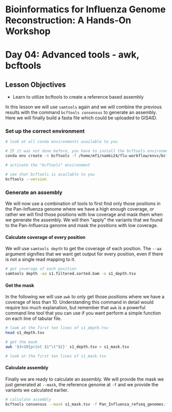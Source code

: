 # Bioinformatics for Influenza Genome Reconstruction: A Hands-On Workshop
# Day 04: Advanced tools - awk, bcftools

## Lesson Objectives
* Learn to utilize bcftools to create a reference based assembly

In this lesson we will use `samtools` again and we will combine the previous results with the command `bcftools consensus` to generate an assembly. Here we will finally build a fasta file which could be uploaded to GISAID.

### Set up the correct environment

```bash
# look at all conda environments available to you

# IF it was not done before, you have to install the bcftools environment here
conda env create -n bcftools -f /home/mf1/nambi24/flu-workflow/envs/bcftools.yaml

# activate the "bcftools" environment

# see that bcftools is available to you
bcftools --version
``` 

### Generate an assembly

We will now use a combination of tools to first find only those positions in the Pan-Influenza genome where we have a high enough coverage, or rather we will find those positions with low coverage and mask them when we generate the assembly. We will then "apply" the variants that we found to the Pan-Influenza genome and mask the positions with low coverage.

#### Calculate coverage of every position

We will use `samtools depth` to get the coverage of each position. The `--aa` argument signifies that we want get output for every position, even if there is not a single read mapping to it.

```bash
# get coverage of each position
samtools depth -aa s1.filtered.sorted.bam -o s1_depth.tsv
```


#### Get the mask

In the following we will use `awk` to only get those positions where we have a coverage of less than 10. Understanding this command in detail would require too much explanation, but remember that `awk` is a powerful command line tool that you can use if you want perform a simple function on each line of tabular file.

```bash
# look at the first ten lines of s1_depth.tsv
head s1_depth.tsv

# get the mask
awk '$3<10{print $1"\t"$2}' s1_depth.tsv > s1_mask.tsv

# look at the first ten lines of s1_mask.tsv
```

#### Calculate assembly

Finally we are ready to calculate an assembly. We will provide the mask we just generated at `--mask`, the reference genome at `-f` and we provide the variants we calculated earlier.

```bash
# calculate assembly
bcftools consensus --mask s1_mask.tsv -f Pan_Influenza_refseq_genomes.fna s1_clair3/merge_output.vcf.gz -o s1_assembly.fasta
```

